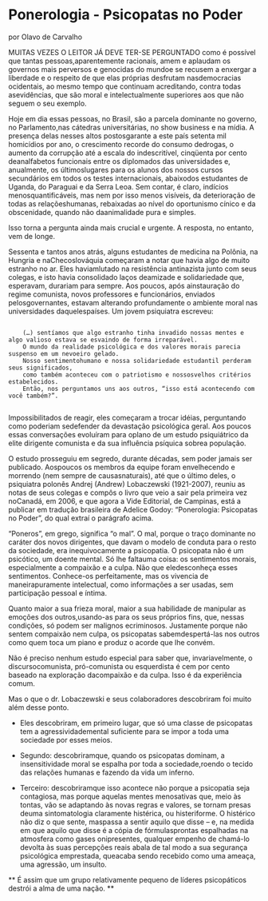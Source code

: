# Ponerologia - Psicopatas no Poder

por Olavo de Carvalho

MUITAS VEZES O LEITOR JÁ DEVE TER-SE PERGUNTADO como é possível que tantas pessoas,aparentemente racionais, amem e aplaudam os governos mais perversos e genocidas do mundoe se recusem a enxergar a liberdade e o respeito de que elas próprias desfrutam nasdemocracias ocidentais, ao mesmo tempo que continuam acreditando, contra todas asevidências, que são moral e intelectualmente superiores aos que não seguem o seu exemplo.

Hoje em dia essas pessoas, no Brasil, são a parcela dominante no governo, no Parlamento,nas cátedras universitárias, no show business e na mídia. A presença delas nesses altos postosgarante a este país setenta mil homicídios por ano, o crescimento recorde do consumo dedrogas, o aumento da corrupção até a escala do indescritível, cinqüenta por cento deanalfabetos funcionais entre os diplomados das universidades e, anualmente, os últimoslugares para os alunos dos nossos cursos secundários em todos os testes internacionais, abaixodos estudantes de Uganda, do Paraguai e da Serra Leoa. Sem contar, é claro, indícios menosquantificáveis, mas nem por isso menos visíveis, da deterioração de todas as relaçõeshumanas, rebaixadas ao nível do oportunismo cínico e da obscenidade, quando não daanimalidade pura e simples.

Isso torna a pergunta ainda mais crucial e urgente. A resposta, no entanto, vem de longe.

Sessenta e tantos anos atrás, alguns estudantes de medicina na Polônia, na Hungria e naChecoslováquia começaram a notar que havia algo de muito estranho no ar. Eles haviamlutado na resistência antinazista junto com seus colegas, e isto havia consolidado laços deamizade e solidariedade que, esperavam, durariam para sempre. Aos poucos, após ainstauração do regime comunista, novos professores e funcionários, enviados pelosgovernantes, estavam alterando profundamente o ambiente moral nas universidades daquelespaíses. Um jovem psiquiatra escreveu:

```

    (…) sentíamos que algo estranho tinha invadido nossas mentes e algo valioso estava se esvaindo de forma irreparável.
    O mundo da realidade psicológica e dos valores morais parecia suspenso em um nevoeiro gelado. 
    Nosso sentimentohumano e nossa solidariedade estudantil perderam seus significados, 
    como também aconteceu com o patriotismo e nossosvelhos critérios estabelecidos. 
    Então, nos perguntamos uns aos outros, “isso está acontecendo com você também?”.
    
```

Impossibilitados de reagir, eles começaram a trocar idéias, perguntando como poderiam sedefender da devastação psicológica geral. Aos poucos essas conversações evoluíram para oplano de um estudo psiquiátrico da elite dirigente comunista e da sua influência psíquica sobrea população.

O estudo prosseguiu em segredo, durante décadas, sem poder jamais ser publicado. Aospoucos os membros da equipe foram envelhecendo e morrendo (nem sempre de causasnaturais), até que o último deles, o psiquiatra polonês Andrej (Andrew) Lobaczewski (1921-2007), reuniu as notas de seus colegas e compôs o livro que veio a sair pela primeira vez noCanadá, em 2006, e que agora a Vide Editorial, de Campinas, está a publicar em tradução brasileira de Adelice Godoy: “Ponerologia: Psicopatas no Poder”, do qual extraí o parágrafo acima.

“Poneros”, em grego, significa “o mal”. O mal, porque o traço dominante no caráter dos novos dirigentes, que davam o modelo de conduta para o resto da sociedade, era inequivocamente a psicopatia. O psicopata não é um psicótico, um doente mental. Só lhe faltauma coisa: os sentimentos morais, especialmente a compaixão e a culpa. Não que eledesconheça esses sentimentos. Conhece-os perfeitamente, mas os vivencia de maneirapuramente intelectual, como informações a ser usadas, sem participação pessoal e íntima.

Quanto maior a sua frieza moral, maior a sua habilidade de manipular as emoções dos outros,usando-as para os seus próprios fins, que, nessas condições, só podem ser malignos ecriminosos. Justamente porque não sentem compaixão nem culpa, os psicopatas sabemdespertá-las nos outros como quem toca um piano e produz o acorde que lhe convém.

Não é preciso nenhum estudo especial para saber que, invariavelmente, o discursocomunista, pró-comunista ou esquerdista é cem por cento baseado na exploração dacompaixão e da culpa. Isso é da experiência comum.

Mas o que o dr. Lobaczewski e seus colaboradores descobriram foi muito além desse ponto.

- Eles descobriram, em primeiro lugar, que só uma classe de psicopatas tem a agressividademental suficiente para se impor a toda uma sociedade por esses meios. 

- Segundo: descobriramque, quando os psicopatas dominam, a insensitividade moral se espalha por toda a sociedade,roendo o tecido das relações humanas e fazendo da vida um inferno. 

- Terceiro: descobriramque isso acontece não porque a psicopatia seja contagiosa, mas porque aquelas mentes menosativas que, meio às tontas, vão se adaptando às novas regras e valores, se tornam presas deuma sintomatologia claramente histérica, ou histeriforme. O histérico não diz o que sente, maspassa a sentir aquilo que disse – e, na medida em que aquilo que disse é a cópia de fórmulasprontas espalhadas na atmosfera como gases onipresentes, qualquer empenho de chamá-lo devolta às suas percepções reais abala de tal modo a sua segurança psicológica emprestada, queacaba sendo recebido como uma ameaça, uma agressão, um insulto.

** É assim que um grupo relativamente pequeno de líderes psicopáticos destrói a alma de uma nação. ** 